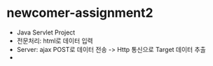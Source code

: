# newcomer-assignment2

- Java Servlet Project
- 전문처리: html로 데이터 입력
- Server: ajax POST로 데이터 전송 -> Http 통신으로 Target 데이터 추출
- 
